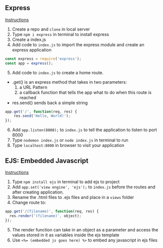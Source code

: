 <!-- When you're finished updating your node & express readme, copy-paste it into here for submission! -->

## Express
[Instructions](https://romebell.gitbook.io/sei-1019/node-express/00readme-1/01intro-to-express)
1. Create a repo and `clone` in local server
2. Type `npm i express` in terminal to install express
3. Create a index.js
4. Add code to `index.js` to import the express module and create an express application
```js
const express = require('express');
const app = express();
```
5. Add code to `index.js` to create a home route. 
- .get() is an express method that takes in two parameters:
    1. a URL Pattern
    2. a callback function that tells the app what to do when this route is reached
- res.send() sends back a simple string
```js
app.get('/', function(req, res) {
    res.send('Hello, World!');
});
```
6. Add `app.listen(8000);` to `index.js` to tell the application to listen to port 8000
7. Type `nodemon index.js` or `node index.js` in terminal to run
8. Type `localhost:8000` in browser to visit your application

## EJS: Embedded Javascript
[Instructions](https://romebell.gitbook.io/sei-1019/node-express/00readme-1/01intro-to-express/04templates)
1. Type `npm install ejs` in terminal to add ejs to project
2. Add `app.set('view engine', 'ejs');` to `index.js` before the routes and after creating application.
3. Rename the .html files to .ejs files and place in a `views` folder
4. Change route to:
```js
app.get('/(filename)', function(req, res) {
  res.render('(filename)', object);
});
```
5. The render function can take in an object as a parameter and access the values stored in it as variables inside the ejs template
6. Use `<%= (embedded js goes here) %>` to embed any javascript in ejs files
